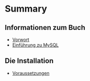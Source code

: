 # Summary

## Informationen zum Buch
* [Vorwort](README.md)
* [Einführung zu MySQL](chapter1.md)

## Die Installation
* [Voraussetzungen](voraussetzungen.md)


